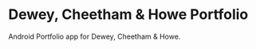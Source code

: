 Dewey, Cheetham &amp; Howe Portfolio
=========

Android Portfolio app for Dewey, Cheetham &amp; Howe.
